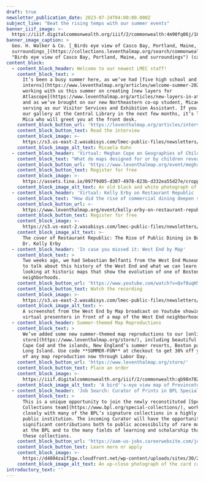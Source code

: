 ```yaml
---
draft: true
newsletter_publication_date: 2023-07-24T04:00:00.000Z
subject_line: "Beat the rising temps with our summer events"
banner_iiif_image: >-
  https://iiif.digitalcommonwealth.org/iiif/2/commonwealth:4m90fq06j/1664,2361,8689,2296/1200,/0/default.jpg
banner_image_caption: >
  Geo. H. Walker & Co. [_Birds eye view of Casco Bay, Portland, Maine, and
  surroundings_](https://collections.leventhalmap.org/search/commonwealth:r494vs43c
  "Birds eye view of Casco Bay, Portland, Maine, and surroundings") (ca. 1906)
content_block:
  - content_block_header: Welcome to our newest LMEC staff!
    content_block_text: >
      It’s been a busy summer here, as we’ve had [five high school and college
      interns](https://www.leventhalmap.org/articles/welcome-summer-2023-interns/)
      working with us this summer on creating [new layers for
      Atlascope](https://www.leventhalmap.org/articles/new-layers-in-atlascope/)
      and as we’ve brought on our new Northeastern co-op student, Micaela Kahn,
      serving as our Visitor Services and Exhibition Assistant. If you stop by
      our gallery at the Central Library in the next few months, it’s likely
      Mica who will greet you at the front desk. 
    content_block_button_url: 'https://leventhalmap.org/articles/interview-with-micaela-kahn'
    content_block_button_text: Read the interview
    content_block_image: >-
      https://s3.us-east-2.wasabisys.com/lmec-public-files/newsletters/mica-kahn.jpg
    content_block_image_alt_text: Micaela Kahn
  - content_block_header: 'Virtual: Meghan Cope on Geographies of Childhood · July 25, 12:00 pm ET'
    content_block_text: "What do maps designed for or by children reveal about the conditions, spaces, and places of childhood? What insights can be gained about the historical geographies of childhood from primary source material? Join us on Tuesday, July 25 at 12:00 pm ET with Dr. Meghan Cope for a virtual talk on the conditions and experiences of childhood in early twentieth-century New England. _This talk is free and open to the public. It will broadcast live to our [Facebook page](https://www.facebook.com/bplmaps) and [YouTube channel](https://www.youtube.com/@LeventhalMapEducationCenter)._"
    content_block_button_url: 'https://www.leventhalmap.org/event/meghan-cope-geographies-of-childhood/'
    content_block_button_text: Register for free
    content_block_image: >-
      https://assets.tina.io/097f9d05-d307-4978-823b-d332ea55d27e/cropped-playground2.jpeg
    content_block_image_alt_text: An old black and white photograph of children playing on a playground
  - content_block_header: 'Virtual: Kelly Erby on Restaurant Republic · August 14, 12:00 pm ET'
    content_block_text: "How did the rise of commercial dining deepen social fragmentation in nineteenth-century Boston? Join us on Monday, August 14 at 12:00 pm ET with Dr. Kelly Erby for a virtual talk on her book, [_Restaurant Republic: The Rise of Public Dining in Boston_](https://www.upress.umn.edu/book-division/books/restaurant-republic). _Restaurant Republic_ sheds light on how commercial dining both reflected and helped shape growing fragmentation along lines of race, class, and gender—from the elite Tremont House, which served fashionable French cuisine, to such plebeian and ethnic venues as oyster saloons and Chinese chop suey houses."
    content_block_button_url: >-
      https://www.leventhalmap.org/event/kelly-erby-on-restaurant-republic-the-rise-of-public-dining-in-boston/
    content_block_button_text: Register for free
    content_block_image: >-
      https://s3.us-east-2.wasabisys.com/lmec-public-files/newsletters/restaurant-republic.jpeg
    content_block_image_alt_text: >-
      The cover of Restaurant Republic: The Rise of Public Dining in Boston by
      Dr. Kelly Erby
  - content_block_header: 'In case you missed it: West End by Map'
    content_block_text: >
      Two weeks ago, we had Sebastian Belfanti from the West End Museum join us
      to talk about this history of the West End and what we can learn from
      looking at historic maps that show the evolution of one of Boston’s oldest
      neighborhoods. 
    content_block_button_url: 'https://www.youtube.com/watch?v=Qxf8uqH55Ho'
    content_block_button_text: Watch the recording
    content_block_image: >-
      https://s3.us-east-2.wasabisys.com/lmec-public-files/newsletters/west-end-by-map-recording.jpg
    content_block_image_alt_text: >-
      A screenshot from the West End by Map broadcast on Youtube showing two
      virtual presenters in front of a map of the West End neighborhood
  - content_block_header: Summer-themed Map Reproductions
    content_block_text: >
      We’ve added some new summer-themed map reproductions to our [online gift
      store](https://www.leventhalmap.org/store/), including beautiful images of
      Cape Cod and the islands, New England’s summer resorts, Boston parks, and
      Long Island. Use code **SUMMER-FUN** at checkout to get 30% off your purchase
      of any map reproduction now through Labor Day.
    content_block_button_url: 'https://www.leventhalmap.org/store/'
    content_block_button_text: Place an order
    content_block_image: >-
      https://iiif.digitalcommonwealth.org/iiif/2/commonwealth:qb98n782n/full/500,/0/default.jpg
    content_block_image_alt_text: 'A bird''s-eye view map of Provincetown, MA'
  - content_block_header: 'Job Search: Curator of Prints in BPL Special Collections'
    content_block_text: >
      This is a unique opportunity to join the newly reconstituted [Special
      Collections team](https://www.bpl.org/special-collections/), working
      closely with many of the BPL’s signature collections in a highly visible
      public institution. The incoming Curator will have the opportunity to make
      significant contributions both to public accessibility of rare materials
      at the BPL and to the many fields of learning and scholarship that rely on
      these collections.
    content_block_button_url: 'https://aam-us-jobs.careerwebsite.com/job/curator-of-prints/69974655/'
    content_block_button_text: Learn more or apply
    content_block_image: >-
      https://d4804za1f1gw.cloudfront.net/wp-content/uploads/sites/30/2022/08/MicrosoftTeams-image-444x444.jpg?ver=220823180441
    content_block_image_alt_text: An up-close photograph of the card catalogs in the BPL Special Collections
introductory_text: ''
---
```








